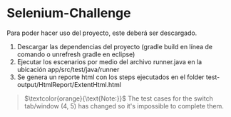 # Selenium-Challenge

Para poder hacer uso del proyecto, este deberá ser descargado. 

  1. Descargar las dependencias del proyecto (gradle build en línea de comando o unrefresh gradle en eclipse)
  2. Ejecutar los escenarios por medio del archivo runner.java en la ubicación app/src/test/java/runner
  3. Se genera un reporte html con los steps ejecutados en el folder test-output/HtmlReport/ExtentHtml.html

> $\textcolor{orange}{\text{Note:}}$
  The test cases for the switch tab/window (4, 5) has changed so it's impossible to complete them.
